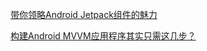 [带你领略Android Jetpack组件的魅力](https://blog.csdn.net/Alexwll/article/details/83302173)

[构建Android MVVM应用程序其实只需这几步？](https://blog.csdn.net/Android725/article/details/106108446)
[]()
[]()
[]()
[]()
[]()
[]()
[]()
[]()
[]()
[]()
[]()
[]()
[]()
[]()